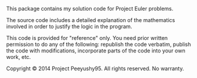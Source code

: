 This package contains my solution code for Project Euler problems.

The source code includes a detailed explanation of the mathematics involved in order to justify the logic in the program.

This code is provided for "reference" only. You need prior written permission to do any of the following: republish the code verbatim, publish the code with modifications, incorporate parts of the code into your own work, etc.

Copyright © 2014 Project Peeyushy95. All rights reserved. No warranty.

